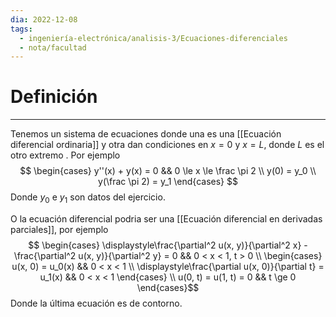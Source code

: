 ```yaml
---
dia: 2022-12-08
tags:
  - ingeniería-electrónica/analisis-3/Ecuaciones-diferenciales
  - nota/facultad
---
```

# Definición
---
Tenemos un sistema de ecuaciones donde una es una [[Ecuación diferencial ordinaria]] y otra dan condiciones en $x = 0$ y $x = L$, donde $L$ es el otro extremo . Por ejemplo $$ \begin{cases} 
	y''(x) + y(x) = 0 && 0 \le x \le \frac \pi 2 \\
	y(0) = y_0 \\
	y(\frac \pi 2) = y_1
\end{cases} $$
Donde $y_0$ e $y_1$ son datos del ejercicio.

O la ecuación diferencial podria ser una [[Ecuación diferencial en derivadas parciales]], por ejemplo $$ \begin{cases} 
	 \displaystyle\frac{\partial^2 u(x, y)}{\partial^2 x} - \frac{\partial^2 u(x, y)}{\partial^2 y} = 0 && 0 < x < 1, t > 0 \\
	 \begin{cases} 
		 u(x, 0) = u_0(x) && 0 < x < 1 \\
		 \displaystyle\frac{\partial u(x, 0)}{\partial t} = u_1(x) && 0 < x < 1
	 \end{cases} \\
	 u(0, t) = u(1, t) = 0 && t \ge 0
\end{cases}$$
Donde la última ecuación es de contorno.
